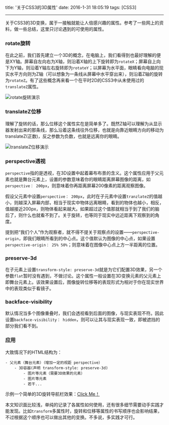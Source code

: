 title: '关于CSS3的3D属性'
date: 2016-1-31 18:05:19
tags: [CSS3]

---

关于CSS3的3D变换，属于一接触就能让人倍感兴趣的属性。参考了一些网上的资料，做一些总结，这里只讨论遇到的可使用的属性。

<!-- more -->

### rotate旋转

在此之前，我们首先建立一个3D的概念，在电脑上，我们看得到也最好理解的便是XY轴。屏幕自左向右为X轴，则沿着X轴的上下旋转即为`rotateX`；屏幕自上向下为Y轴，则沿着Y轴左右旋转即为`rotateY`；以屏幕为水平面，眼睛看向电脑的现实水平方向则为Z轴（可以想象为一条线从屏幕中水平穿出来），则沿着Z轴的旋转为`rotateZ`。有了这些概念再来看一个在平时2D的CSS3中从未使用过的`translateZ`属性。

![rotate旋转演示](http://7xlivs.com1.z0.glb.clouddn.com/2016%2F01%2F%E5%85%B3%E4%BA%8ECSS3%E7%9A%843D%E5%B1%9E%E6%80%A7%2Frotate.jpg)

### translateZ位移

理解了旋转的话，那么位移这个属性实在是简单多了。既然Z轴可以理解为从显示器发射出来的那条线，那么沿着这条线往外位移，也就是向靠近眼睛方向的移动为translateZ(正数)，反之参数为负数，也就是远离你的眼睛。

![translateZ位移演示](http://7xlivs.com1.z0.glb.clouddn.com/2016%2F01%2F%E5%85%B3%E4%BA%8ECSS3%E7%9A%843D%E5%B1%9E%E6%80%A7%2FtranslateZ.jpg)

### perspective透视

`perspective`指的是透视，在3D设置中起着幕布布景的含义。这个属性应用于父元素也就是舞台元素上，设置的参数意味着你的眼睛距离屏幕图像的距离，如`perspective： 200px`，则意味着你再距离屏幕200像素的距离观察图像。

假设父元素中设置`perspective： 200px`，此时在子元素中设置`tranzlateZ`的值越小，则越深入屏幕内部，相当于现实中物体远离眼睛，看到的物体也越小，相反，值越接近200px，则物体看起来越大。如果超过这个值那就相当于到了我们的脑后了，则什么也就看不到了。关于旋转，也等同于现实中远近距离下观察到的角度。

提到把“我们个人”作为观察者，就不得不提关于观察点的设置——`perspective-origin`，即我们眼睛所看到的中心点。这个值默认为图像的中心点，如果设置`perspective-origin： 25% 50%`；则意味着在图像中心点上方一半距离的位置。

### preserve-3d

在子元素上设置`transform-style: preserve-3d`就是为它们配置3D效果，另一个参数`flat`暂时没有遇到，不做讨论。这个属性一般设置在3D变换元素的父元素上即舞台元素上。该效果设置后，图像旋转位移等的表现形式为相对于你在现实世界中的表现类似于看镜子。

### backface-visibility

默认情况当多个图像重叠时，我们会透视看到后面的图像，与现实表现不符。因此设置`backface-visibility： hidden`，则可以让其与现实表现一致，即被遮挡的部分我们看不到。

### 应用

大致情况下的HTML结构为：

```
- 父元素（舞台元素）（增加一定的视距 perspective）
	- 3D容器(声明 transform-style: preserve-3d)
		- 图片等元素（需要3D效果的元素）
		- 图片等元素
		- 若干...

```

示例一个简单的3D旋转导航栏效果：[Click Me！](//www.zhaoshibo.net/mydemo/demo/3D旋转导航栏.html)

本文知识面比较浅，单纯的记录了各属性如何使用，还有很多细节需要动手实践才能发现。比如`transform`多属性时，旋转和位移等属性的书写顺序也会影响结果，不过根据这个顺序也可以做出其他的变换。不多说，多实践才可行。